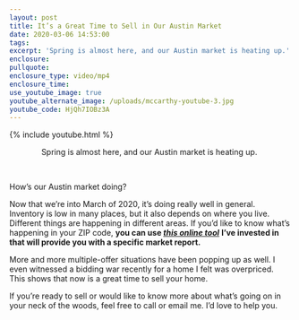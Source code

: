 ```yaml
---
layout: post
title: It’s a Great Time to Sell in Our Austin Market
date: 2020-03-06 14:53:00
tags:
excerpt: 'Spring is almost here, and our Austin market is heating up.'
enclosure:
pullquote:
enclosure_type: video/mp4
enclosure_time:
use_youtube_image: true
youtube_alternate_image: /uploads/mccarthy-youtube-3.jpg
youtube_code: HjQh7IOBz3A
---
```


{% include youtube.html %}

<center>Spring is almost here, and our Austin market is heating up.&nbsp;</center>

&nbsp;

How’s our Austin market doing?&nbsp;

Now that we’re into March of 2020, it’s doing really well in general. Inventory is low in many places, but it also depends on where you live. Different things are happening in different areas. If you’d like to know what’s happening in your ZIP code, **you can use&nbsp;**<u><em><a href="https://altos.re/r/6dc6975?fbrefresh=true"><strong>this online tool</strong></a></em></u> **I’ve invested in that will provide you with a specific market report.**&nbsp;

More and more multiple-offer situations have been popping up as well. I even witnessed a bidding war recently for a home I felt was overpriced. This shows that now is a great time to sell your home.&nbsp;

If you’re ready to sell or would like to know more about what’s going on in your neck of the woods, feel free to call or email me. I’d love to help you.&nbsp;

&nbsp;